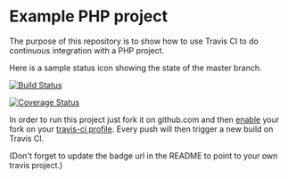 Example PHP project
===================

The purpose of this repository is to show how to use Travis CI to do
continuous integration with a PHP project.

Here is a sample status icon showing the state of the master branch.



[![Build Status](https://travis-ci.org/travis-ci-examples/php.svg?branch=master)](https://travis-ci.org/travis-ci-examples/php)

[![Coverage Status](https://coveralls.io/repos/github/guiljs/php/badge.svg?branch=master)](https://coveralls.io/github/guiljs/php?branch=master)

In order to run this project just fork it on github.com and then [enable](http://about.travis-ci.org/docs/user/getting-started/)
your fork on your [travis-ci profile](http://travis-ci.org/profile). Every push will then trigger a new build on Travis CI.

(Don't forget to update the badge url in the README to point to your own travis project.)
